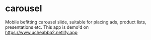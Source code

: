 # carousel
Mobile befitting carousel slide, suitable for placing ads, product lists, presentations etc.
This app is demo'd on https://www.ucheabba2.netlify.app
